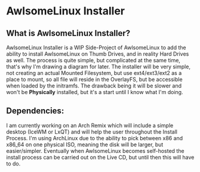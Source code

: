 # AwlsomeLinux Installer

## What is AwlsomeLinux Installer?
AwlsomeLinux Installer is a WIP Side-Project of AwlsomeLinux to add the ability to install AwlsomeLinux on
Thumb Drives, and in reality Hard Drives as well. The process is quite simple, but complicated at the same
time, that's why I'm drawing a diagram for later. The installer will be very simple, not creating an
actual Mounted Filesystem, but use ext4/ext3/ext2 as a place to mount, so all file will reside in the
OverlayFS, but be accessible when loaded by the initramfs. The drawback being it will be slower and won't
be **Physically** installed, but it's a start until I know what I'm doing.

## Dependencies:
I am currently working on an Arch Remix which will include a simple desktop (IceWM or LxQT) and will help
the user throughout the Install Process. I'm using ArchLinux due to the ability to pick between x86 and
x86_64 on one physical ISO, meaning the disk will be larger, but easier/simpler. Eventually when
AwlsomeLinux becomes self-hosted the install process can be carried out on the Live CD, but until then
this will have to do.
